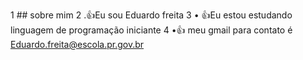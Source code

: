 1 ## sobre mim
2 .:+1:Eu sou Eduardo freita 
3 • :+1:Eu estou estudando linguagem de programação iniciante 
4 •:+1: meu gmail para contato é Eduardo.freita@escola.pr.gov.br
